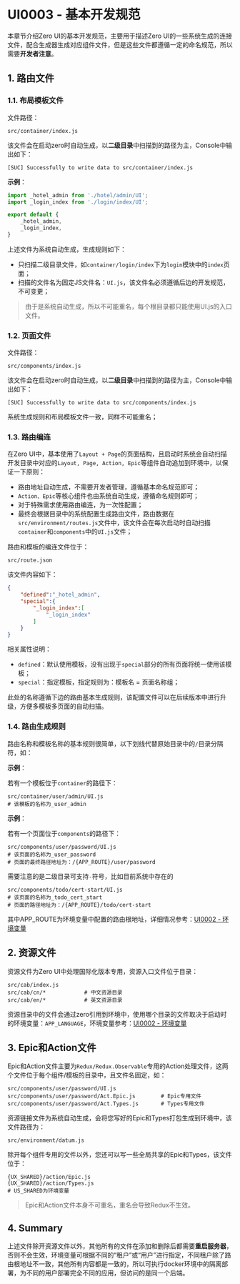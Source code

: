 # UI0003 - 基本开发规范

本章节介绍Zero UI的基本开发规范，主要用于描述Zero UI的一些系统生成的连接文件，配合生成器生成对应组件文件，但是这些文件都遵循一定的命名规范，所以需要**开发者注意**。

## 1. 路由文件

### 1.1. 布局模板文件

文件路径：

```shell
src/container/index.js
```

该文件会在启动zero时自动生成，以**二级目录**中扫描到的路径为主，Console中输出如下：

```shell
[SUC] Successfully to write data to src/container/index.js
```

**示例**：

```javascript
import _hotel_admin from './hotel/admin/UI';
import _login_index from './login/index/UI';

export default {
    _hotel_admin,
    _login_index,
}
```

上述文件为系统自动生成，生成规则如下：

* 只扫描二级目录文件，如`container/login/index`下为`login`模块中的`index`页面；
* 扫描的文件名为固定JS文件名：`UI.js`，该文件名必须遵循后边的开发规范，不可变更；

> 由于是系统自动生成，所以不可能重名，每个根目录都只能使用UI.js的入口文件。

### 1.2. 页面文件

文件路径：

```shell
src/components/index.js
```

该文件会在启动zero时自动生成，以**二级目录**中扫描到的路径为主，Console中输出如下：

```shell
[SUC] Successfully to write data to src/components/index.js
```

系统生成规则和布局模板文件一致，同样不可能重名；

### 1.3. 路由编连

在Zero UI中，基本使用了`Layout + Page`的页面结构，且启动时系统会自动扫描开发目录中对应的`Layout, Page, Action, Epic`等组件自动追加到环境中，以保证一下原则：

* 路由地址自动生成，不需要开发者管理，遵循基本命名规范即可；
* `Action、Epic`等核心组件也由系统自动生成，遵循命名规则即可；
* 对于特殊需求使用路由编连，为一次性配置；
* 最终会根据目录中的系统配置生成路由文件，路由数据在`src/environment/routes.js`文件中，该文件会在每次启动时自动扫描`container`和`components`中的`UI.js`文件；

路由和模板的编连文件位于：

```shell
src/route.json
```

该文件内容如下：

```json
{
    "defined":"_hotel_admin",
    "special":{
        "_login_index":[
            "_login_index"
        ]
    }
}
```

相关属性说明：

* `defined`：默认使用模板，没有出现于`special`部分的所有页面将统一使用该模板；
* `special`：指定模板，指定规则为：模板名 = 页面名称组；

此处的名称遵循下边的路由基本生成规则，该配置文件可以在后续版本中进行升级，方便多模板多页面的自动扫描。

### 1.4. 路由生成规则

路由名称和模板名称的基本规则很简单，以下划线代替原始目录中的`/`目录分隔符，如：

**示例**：

若有一个模板位于`container`的路径下：

```shell
src/container/user/admin/UI.js        
# 该模板的名称为_user_admin
```

**示例**：

若有一个页面位于`components`的路径下：

```shell
src/components/user/password/UI.js
# 该页面的名称为_user_password
# 页面的最终路径地址为：/{APP_ROUTE}/user/password
```

需要注意的是二级目录可支持`-`符号，比如目前系统中存在的

```
src/components/todo/cert-start/UI.js
# 该页面的名称为_todo_cert_start
# 页面的路径地址为：/{APP_ROUTE}/todo/cert-start
```

其中APP\_ROUTE为环境变量中配置的路由根地址，详细情况参考：[UI0002 - 环境变量](/document/previous/backup/ui0002-huan-jing-bian-liang.mdiang.md)

## 2. 资源文件

资源文件为Zero UI中处理国际化版本专用，资源入口文件位于目录：

```shell
src/cab/index.js
src/cab/cn/*            # 中文资源目录
src/cab/en/*            # 英文资源目录
```

资源目录中的文件会通过zero引用到环境中，使用哪个目录的文件取决于启动时的环境变量：`APP_LANGUAGE`，环境变量参考：[UI0002 - 环境变量](/document/previous/backup/ui0002-huan-jing-bian-liang.mdiang.md)

## 3. Epic和Action文件

Epic和Action文件主要为`Redux/Redux.Observable`专用的Action处理文件，这两个文件位于每个组件/模板的目录中，且文件名固定，如：

```shell
src/components/user/password/UI.js
src/components/user/password/Act.Epic.js        # Epic专用文件
src/components/user/password/Act.Types.js       # Types专用文件
```

资源链接文件为系统自动生成，会将您写好的Epic和Types打包生成到环境中，该文件路径为：

```shell
src/environment/datum.js
```

除开每个组件专用的文件以外，您还可以写一些全局共享的Epic和Types，该文件位于：

```shell
{UX_SHARED}/action/Epic.js
{UX_SHARED}/action/Types.js
# US_SHARED为环境变量
```

> Epic和Action文件本身不可重名，重名会导致Redux不生效。

## 4. Summary

上述文件除开资源文件以外，其他所有的文件在添加和删除后都需要**重启服务器**，否则不会生效，环境变量可根据不同的“租户”或“用户”进行指定，不同租户除了路由根地址不一致，其他所有内容都是一致的，所以可执行docker环境中的隔离部署，为不同的用户部署完全不同的应用，但访问的是同一个后端。

